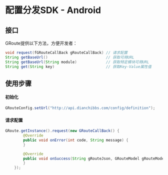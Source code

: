 配置分发SDK - Android
=====

## 接口
GRoute提供以下方法，方便开发者：
```java
void request(fGRouteCallBack gRouteCallBack) // 请求配置
String getBaseUrl()                          // 获取可用URL
String getBaseUrl(String module)             // 获取特定模块可用URL
String get(String key)                       // 获取Key-Value属性值
```

## 使用步骤
#### 初始化
```java
GRouteConfig.setUrl("http://api.dianchibbs.com/config/definition");
```
#### 请求配置
```java
GRoute.getInstance().request(new GRouteCallBack() {
        @Override
        public void onError(int code, String message) {
        }

        @Override
        public void onSuccess(String gRouteJson, GRouteModel gRouteModel, GRouteData gRouteData) {
        }
    });
```